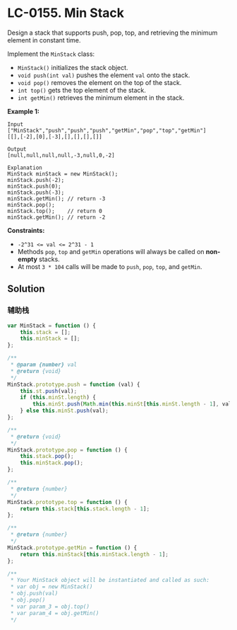 # LC-0155. Min Stack

Design a stack that supports push, pop, top, and retrieving the minimum element in constant time.

Implement the `MinStack` class:

-   `MinStack()` initializes the stack object.
-   `void push(int val)` pushes the element `val` onto the stack.
-   `void pop()` removes the element on the top of the stack.
-   `int top()` gets the top element of the stack.
-   `int getMin()` retrieves the minimum element in the stack.

**Example 1:**

```
Input
["MinStack","push","push","push","getMin","pop","top","getMin"]
[[],[-2],[0],[-3],[],[],[],[]]

Output
[null,null,null,null,-3,null,0,-2]

Explanation
MinStack minStack = new MinStack();
minStack.push(-2);
minStack.push(0);
minStack.push(-3);
minStack.getMin(); // return -3
minStack.pop();
minStack.top();    // return 0
minStack.getMin(); // return -2
```

**Constraints:**

-   `-2^31 <= val <= 2^31 - 1`
-   Methods `pop`, `top` and `getMin` operations will always be called on **non-empty** stacks.
-   At most `3 * 104` calls will be made to `push`, `pop`, `top`, and `getMin`.

## Solution

### 辅助栈

```javascript
var MinStack = function () {
    this.stack = [];
    this.minStack = [];
};

/**
 * @param {number} val
 * @return {void}
 */
MinStack.prototype.push = function (val) {
    this.st.push(val);
    if (this.minSt.length) {
        this.minSt.push(Math.min(this.minSt[this.minSt.length - 1], val));
    } else this.minSt.push(val);
};

/**
 * @return {void}
 */
MinStack.prototype.pop = function () {
    this.stack.pop();
    this.minStack.pop();
};

/**
 * @return {number}
 */
MinStack.prototype.top = function () {
    return this.stack[this.stack.length - 1];
};

/**
 * @return {number}
 */
MinStack.prototype.getMin = function () {
    return this.minStack[this.minStack.length - 1];
};

/**
 * Your MinStack object will be instantiated and called as such:
 * var obj = new MinStack()
 * obj.push(val)
 * obj.pop()
 * var param_3 = obj.top()
 * var param_4 = obj.getMin()
 */
```

